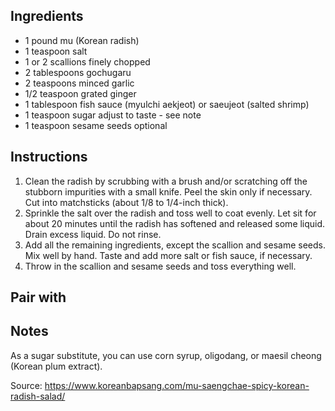 ## Ingredients
- 1 pound mu (Korean radish)
- 1 teaspoon salt
- 1 or 2 scallions finely chopped
- 2 tablespoons gochugaru
- 2 teaspoons minced garlic
- 1/2 teaspoon grated ginger
- 1 tablespoon fish sauce (myulchi aekjeot) or saeujeot (salted shrimp)
- 1 teaspoon sugar adjust to taste - see note
- 1 teaspoon sesame seeds optional
## Instructions
1. Clean the radish by scrubbing with a brush and/or scratching off the stubborn impurities with a small knife. Peel the skin only if necessary. Cut into matchsticks (about 1/8 to 1/4-inch thick).
2. Sprinkle the salt over the radish and toss well to coat evenly. Let sit for about 20 minutes until the radish has softened and released some liquid. Drain excess liquid. Do not rinse.
3. Add all the remaining ingredients, except the scallion and sesame seeds. Mix well by hand. Taste and add more salt or fish sauce, if necessary.
4. Throw in the scallion and sesame seeds and toss everything well.

## Pair with

## Notes
As a sugar substitute, you can use corn syrup, oligodang, or maesil cheong (Korean plum extract).

Source: https://www.koreanbapsang.com/mu-saengchae-spicy-korean-radish-salad/
